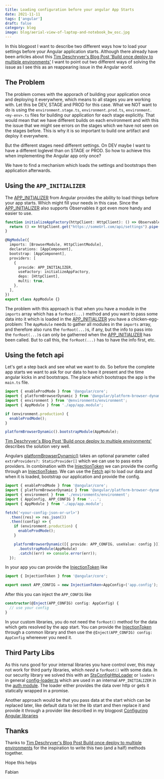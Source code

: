 ```yaml
---
title: Loading configuration before your angular App Starts
date: 2021-11-11
tags: ['angular']
draft: false
category: blog
image: blog/aerial-view-of-laptop-and-notebook_bw_osc.jpg
---
```


In this blogpost I want to describe two different ways how to load your settings before your Angular application starts. Although there already have been articles about this [Tim Deschryver's Blog Post 'Build once deploy to multiple environments'](https://timdeschryver.dev/blog/angular-build-once-deploy-to-multiple-environments#platformbrowserdynamic) I want to point out two different ways of solving the issue as I see this as an reappearing issue in the Angular world.

## The Problem

The problem comes with the apporach of building your application once and deploying it everywhere, which means to all stages you are working with. Let this be DEV, STAGE and PROD for this case. What we NOT want to do is using the `environment.stage.ts`, `environment.prod.ts`, `environment.<my-env>.ts` files for building our application for each stage explicitly. That would mean that we have different builds on each environment and with this the issue that we might see errors on the stages which we have not seen on the stages before. This is why it is so important to build one artifact and deploy it everywhere.

But the different stages need different settings. On DEV maybe I want to have a different loglevel than on STAGE or PROD. So how to achieve this when implementing the Angular app only once?

We have to find a mechanism which loads the settings and bootstraps then application afterwards.

## Using the `APP_INITIALIZER`

The [APP_INITIALIZER](https://angular.io/api/core/APP_INITIALIZER) from Angular provides the ability to load things before your app starts. Which might fill your needs in this case. Since the [APP_INITIALIZER](https://angular.io/api/core/APP_INITIALIZER) also supports Observables it got even more handy and easier to use.

```ts
function initializeAppFactory(httpClient: HttpClient): () => Observable<any> {
  return () => httpClient.get("https://someUrl.com/api/settings").pipe(...);
}

@NgModule({
  imports: [BrowserModule, HttpClientModule],
  declarations: [AppComponent],
  bootstrap: [AppComponent],
  providers: [
    {
      provide: APP_INITIALIZER,
      useFactory: initializeAppFactory,
      deps: [HttpClient],
      multi: true,
    },
  ],
})
export class AppModule {}
```

The problem with this approach is that when you have a module in the `imports` array which has a `forRoot(...)` method and you want to pass some data into it which is loaded in the [APP_INITIALIZER](https://angular.io/api/core/APP_INITIALIZER) you have a chicken-egg-problem: The `AppModule` needs to gather all modules in the `imports` array, and therefore also runs the `forRoot(...)`s, if any, but the info to pass into the `forRoot(...)`s can only be gatherred when the [APP_INITIALIZER](https://angular.io/api/core/APP_INITIALIZER) has been called. But to call this, the `forRoot(...)` has to have the info first, etc.

## Using the fetch api

Let's get a step back and see what we want to do. So before the complete app starts we want to ask for our data to have it present and the time angular kicks in and bootstraps. The place which bootstraps the app is the `main.ts` file.

```ts
import { enableProdMode } from '@angular/core';
import { platformBrowserDynamic } from '@angular/platform-browser-dynamic';
import { environment } from '@environments/environment';
import { AppModule } from './app/app.module';

if (environment.production) {
  enableProdMode();
}

platformBrowserDynamic().bootstrapModule(AppModule);
```

[Tim Deschryver's Blog Post 'Build once deploy to multiple environments'](https://timdeschryver.dev/blog/angular-build-once-deploy-to-multiple-environments#platformbrowserdynamic) describes the solution very well.

Angulars [platformBrowserDynamic()](https://angular.io/api/platform-browser-dynamic/platformBrowserDynamic) takes an optional parameter called `extraProviders?: StaticProvider[]` which we can use to pass extra providers. In combination with the [InjectionToken](https://angular.io/guide/dependency-injection-providers#using-an-injectiontoken-object) we can provide the config through an [InjectionToken](https://angular.io/guide/dependency-injection-providers#using-an-injectiontoken-object). We can use the [Fetch](https://fetch.spec.whatwg.org/) api to load our data and when it is loaded, bootstrap our application and provide the config.

```ts
import { enableProdMode } from '@angular/core';
import { platformBrowserDynamic } from '@angular/platform-browser-dynamic';
import { environment } from './environments/environment';
import { AppConfig, APP_CONFIG } from '...';
import { AppModule } from './app/app.module';

fetch('<your-config-json-or-url>')
  .then((res) => res.json())
  .then((config) => {
    if (environment.production) {
      enableProdMode();
    }

    platformBrowserDynamic([{ provide: APP_CONFIG, useValue: config }])
      .bootstrapModule(AppModule)
      .catch((err) => console.error(err));
  });
```

In your app you can provide the [InjectionToken](https://angular.io/guide/dependency-injection-providers#using-an-injectiontoken-object) like

```ts
import { InjectionToken } from '@angular/core';

export const APP_CONFIG = new InjectionToken<AppConfig>('app.config');
```

After this you can inject the `APP_CONFIG` like

```ts
constructor(@Inject(APP_CONFIG) config: AppConfig) {
  // use your config
}
```

In your custom libraries, you do not need the `forRoot()` method for the data which gets resolved by the app start. You can provide the [InjectionToken](https://angular.io/guide/dependency-injection-providers#using-an-injectiontoken-object) through a common library and then use the `@Inject(APP_CONFIG) config: AppConfig` whereever you need it.

## Third Party Libs

As this runs good for your internal libraries you have control over, this may not work for third party libraries, which _need_ a `forRoot()` with some data. In our security library we solved this with an [StsConfigHttpLoader](https://github.com/damienbod/angular-auth-oidc-client/blob/main/projects/angular-auth-oidc-client/src/lib/config/loader/config-loader.ts#L28) or `loaders` in general [config-loader.ts](https://github.com/damienbod/angular-auth-oidc-client/blob/main/projects/angular-auth-oidc-client/src/lib/config/loader/config-loader.ts) which are used in an internal `APP_INITIALIZER` in the [auth module](https://github.com/damienbod/angular-auth-oidc-client/blob/main/projects/angular-auth-oidc-client/src/lib/auth.module.ts#L92-L100). The loader either provides the data over http or gets it statically wrapped in a promise.

Another approach would be that you pass data at the start which can be replaced later, like default data to let the lib start and then replace it and provide it through a provider like described in my blogpost [Configuring Angular libraries](https://offering.solutions/blog/articles/2019/12/31/configuring-angular-libraries/)

## Thanks

Thanks to [Tim Deschryver's Blog Post Build once deploy to multiple environments](https://timdeschryver.dev/blog/angular-build-once-deploy-to-multiple-environments#platformbrowserdynamic) for the inspiration to write this two (and a half) methods together.

Hope this helps

Fabian
